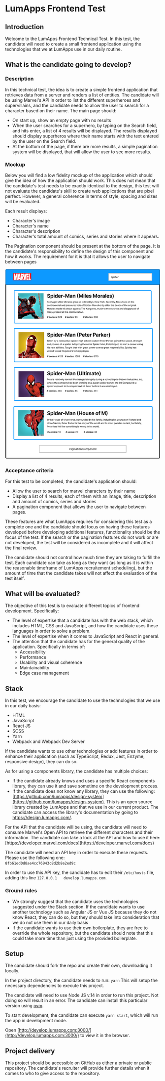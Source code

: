 # LumApps Frontend Test

## Introduction

Welcome to the LumApps Frontend Technical Test. In this test, the candidate will need to create a small frontend application using the technologies that we at LumApps use in our daily routine.

## What is the candidate going to develop?

### Description

In this technical test, the idea is to create a simple frontend application that retrieves data from a server and renders a list of entities. The candidate will be using Marvel's API in order to list the different superheroes and supervillains, and the candidate needs to allow the user to search for a character based on their name. The main page should:

- On start up, show an empty page with no results
- When the user searches for a superhero, by typing on the Search field, and hits enter, a list of 4 results will be displayed. The results displayed should display superheros where their name starts with the text entered by the user on the Search field.
- At the bottom of the page, if there are more results, a simple pagination system will be displayed, that will allow the user to see more results.

### Mockup

Below you will find a low fidelity mockup of the application which should give the idea of how the application should work. This does not mean that the candidate's test needs to be exactly identical to the design, this test will not evaluate the candidate's skill to create web applications that are pixel perfect. However, a general coherence in terms of style, spacing and sizes will be evaluated.

Each result displays:

- Character's image
- Character's name
- Character's description
- Character's total amount of comics, series and stories where it appears.

The Pagination component should be present at the bottom of the page. It is the candidate's responsibility to define the design of this component and how it works. The requirement for it is that it allows the user to navigate between pages

![App mockup](./public/assets/design.png)

### Acceptance criteria

For this test to be completed, the candidate's application should:

- Allow the user to search for marvel characters by their name
- Display a list of 4 results, each of them with an image, title, description and amount of comics, series and stories
- A pagination component that allows the user to navigate between pages.

These features are what LumApps requires for considering this test as a complete one and the candidate should focus on having these features developed before developing additional features, functionality should be the focus of the test. If the search or the pagination features do not work or are not developed, the test will be considered as incomplete and it will affect the final review.

The candidate should not control how much time they are taking to fulfill the test. Each candidate can take as long as they want (as long as it is within the reasonable timeframe of LumApps recruitement scheduling), but the amount of time that the candidate takes will not affect the evaluation of the test itself.

## What will be evaluated?

The objective of this test is to evaluate different topics of frontend development. Specifically:

- The level of expertise that a candidate has with the web stack, which includes HTML, CSS and JavaScript, and how the candidate uses these languages in order to solve a problem.
- The level of expertise when it comes to JavaScript and React in general.
- The attention that the candidate has for the general quality of the application. Specifically in terms of:
  - Accessibility
  - Performance
  - Usability and visual coherence
  - Maintainability
  - Edge case management

## Stack

In this test, we encourage the candidate to use the technologies that we use in our daily basis:

- HTML
- JavaScript
- React JS
- SCSS
- Yarn
- Webpack and Webpack Dev Server

If the candidate wants to use other technologies or add features in order to enhance their application (such as TypeScript, Redux, Jest, Enzyme, responsive design), they can do so.

As for using a components library, the candidate has multiple choices:

- If the candidate already knows and uses a specific React components library, they can use it and save sometime on the development process.
- If the candidate does not know any library, they can use the following: [https://github.com/lumapps/design-system](https://github.com/lumapps/design-system). This is an open source library created by LumApps and that we use in our current product. The candidate can access the library's documentation by going to https://design.lumapps.com/.

For the API that the candidate will be using, the candidate will need to consume Marvel's Open API to retrieve the different characters and their information. The candidate can take a look at the API and how to use it here:  
[https://developer.marvel.com/docs](https://developer.marvel.com/docs)

The candidate will need an API key in order to execute these requests. Please use the following one:  
`8fb61ed0d8ae4cc76943c8d2b8e2ed9c`

In order to use this API key, the candidate has to edit their `/etc/hosts` file, adding this line `127.0.0.1   develop.lumapps.com`.

### Ground rules

- We strongly suggest that the candidate uses the technologies suggested under the Stack section. If the candidate wants to use another technology such as Angular JS or Vue JS because they do not know React, they can do so, but they should take into consideration that we do not use them in our daily basis
- If the candidate wants to use their own boilerplate, they are free to override the whole repository, but the candidate should note that this could take more time than just using the provided boilerplate.

## Setup

The candidate should fork the repo and create their own, downloading it locally.

In the project directory, the candidate needs to run: `yarn`
This will setup the necessary dependencies to execute this project.

The candidate will need to use Node JS v.14 in order to run this project. Not doing so will result in an error. The candidate can install this particular version using [nvm](https://github.com/nvm-sh/nvm).

To start development, the candidate can execute `yarn start`, which will run the app in development mode.

Open [http://develop.lumapps.com:3000/](http://develop.lumapps.com:3000/) to view it in the browser.

## Project delivery

This project should be accessible on GitHub as either a private or public repository. The candidate's recruiter will provide further details when it comes to who to give access to the repository.
